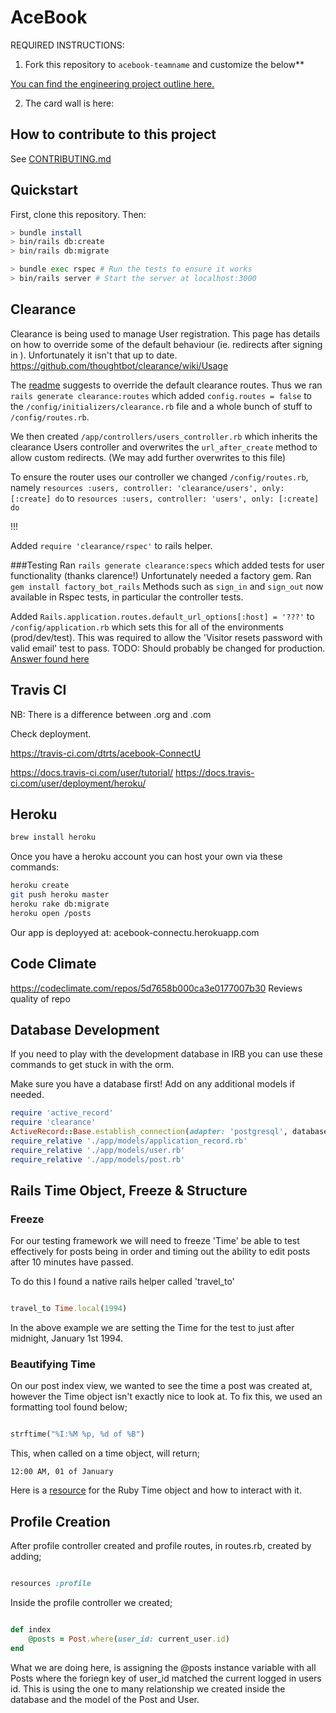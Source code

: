 # AceBook

REQUIRED INSTRUCTIONS:

1. Fork this repository to `acebook-teamname` and customize
the below**

[You can find the engineering project outline here.](https://github.com/makersacademy/course/tree/master/engineering_projects/rails)

2. The card wall is here: <please update>

## How to contribute to this project
See [CONTRIBUTING.md](CONTRIBUTING.md)

## Quickstart

First, clone this repository. Then:

```bash
> bundle install
> bin/rails db:create
> bin/rails db:migrate

> bundle exec rspec # Run the tests to ensure it works
> bin/rails server # Start the server at localhost:3000
```

## Clearance
Clearance is being used to manage User registration.
This page has details on how to override some of the default behaviour (ie. redirects after signing in ).
Unfortunately it isn't that up to date.
https://github.com/thoughtbot/clearance/wiki/Usage


The [readme](https://github.com/thoughtbot/clearance) suggests to override the default clearance routes.
Thus we ran `rails generate clearance:routes` which added `config.routes = false` to the `/config/initializers/clearance.rb` file and a whole bunch of stuff to `/config/routes.rb`.

We then created `/app/controllers/users_controller.rb` which inherits the clearance Users controller and overwrites the `url_after_create` method to allow custom redirects. (We may add further overwrites to this file)

To ensure the router uses our controller we changed `/config/routes.rb`, namely
`resources :users, controller: 'clearance/users', only: [:create] do`
to
`resources :users, controller: 'users', only: [:create] do`


!!!

Added `require 'clearance/rspec'` to rails helper.


###Testing
Ran `rails generate clearance:specs` which added tests for user functionality (thanks clarence!)
Unfortunately needed a factory gem.
Ran `gem install factory_bot_rails`
Methods such as `sign_in` and `sign_out` now available in Rspec tests, in particular the controller tests.

Added `Rails.application.routes.default_url_options[:host] = '???'` to `/config/application.rb` which sets this for all of the environments (prod/dev/test). This was required to allow the 'Visitor resets password with valid email' test to pass.
TODO: Should probably be changed for production.
[Answer found here](https://stackoverflow.com/questions/18742779/actionviewtemplateerror-missing-host-to-link-to#18742821)



## Travis CI
NB: There is a difference between .org and .com

Check deployment.

https://travis-ci.com/dtrts/acebook-ConnectU


https://docs.travis-ci.com/user/tutorial/
https://docs.travis-ci.com/user/deployment/heroku/



## Heroku
```bash
brew install heroku
```
Once you have a heroku account you can host your own via these commands:
```bash
heroku create
git push heroku master
heroku rake db:migrate
heroku open /posts
```

Our app is deployyed at: acebook-connectu.herokuapp.com




## Code Climate
https://codeclimate.com/repos/5d7658b000ca3e0177007b30
Reviews quality of repo


## Database Development
If you need to play with the development database in IRB you can use these commands to get stuck in with the orm.

Make sure you have a database first!
Add on any additional models if needed.

```ruby
require 'active_record'
require 'clearance'
ActiveRecord::Base.establish_connection(adapter: 'postgresql', database:'pgapp_development')
require_relative './app/models/application_record.rb'
require_relative './app/models/user.rb'
require_relative './app/models/post.rb'
```

## Rails Time Object, Freeze & Structure

### Freeze

For our testing framework we will need to freeze 'Time' be able to test effectively for posts being in order and timing out the ability to edit posts after 10 minutes have passed.

To do this I found a native rails helper called 'travel_to'

```ruby 

travel_to Time.local(1994)

``` 

In the above example we are setting the Time for the test to just after midnight, January 1st 1994.

### Beautifying Time

On our post index view, we wanted to see the time a post was created at, however the Time object isn't exactly nice to look at. To fix this, we used an formatting tool found below;

```ruby

strftime("%I:%M %p, %d of %B")

```

This, when called on a time object, will return;

`12:00 AM, 01 of January`

Here is a [resource](https://www.rubyguides.com/2015/12/ruby-time/) for the Ruby Time object and how to interact with it.


## Profile Creation

After profile controller created and profile routes, in routes.rb, created by adding;

```ruby

resources :profile

```

Inside the profile controller we created;

```ruby

def index
    @posts = Post.where(user_id: current_user.id)
end

```

What we are doing here, is assigning the @posts instance variable with all Posts where the foriegn key of user_id matched the current logged in users id.
This is using the one to many relationship we created inside the database and the model of the Post and User.
